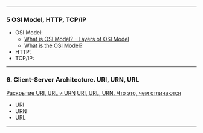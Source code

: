

---
### 5  OSI Model, HTTP, TCP/IP
- OSI Model:
	- [What is OSI Model? - Layers of OSI Model](https://www.geeksforgeeks.org/open-systems-interconnection-model-osi/)
	- [What is the OSI Model?](https://www.cloudflare.com/learning/ddos/glossary/open-systems-interconnection-model-osi/)
- HTTP:
- TCP/IP:

---
### 6. Client-Server Architecture. URI, URN, URL
[Раскрытие URI, URL и URN](https://blog.logto.io/ru/raskrytie-uri-url-i-urn)
[URI, URL, URN. Что это, чем отличаются](https://alekseev74.ru/lessons/show/http/uri-url-urn)

- URI
- URN
- URL
---


























